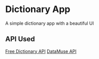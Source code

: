 # Dictionary App

A simple dictionary app with a beautiful UI

## API Used

[Free Dictionary API](https://api.dictionaryapi.dev/api/v2/entries/en/)
[DataMuse API](https://www.datamuse.com/api/)
